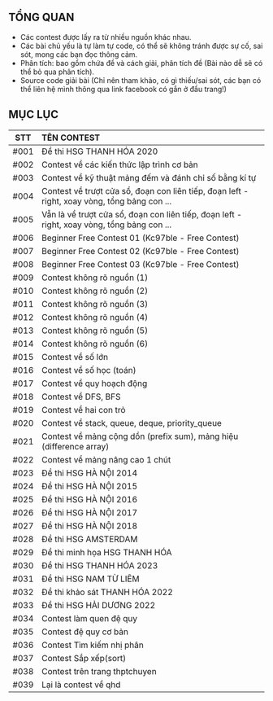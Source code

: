 ## TỔNG QUAN
- Các contest được lấy ra từ nhiều nguồn khác nhau.
- Các bài chủ yếu là tự làm tự code, có thể sẽ không tránh được sự cố, sai sót, mong các bạn đọc thông cảm.
- Phân tích: bao gồm chứa đề và cách giải, phân tích đề (Bài nào dễ sẽ có thể bỏ qua phân tích).
- Source code giải bài
(Chỉ nên tham khảo, có gì thiếu/sai sót, các bạn có thể liên hệ mình thông qua link facebook có gắn ở đầu trang!)

## MỤC LỤC

|STT|TÊN CONTEST|
|:---:|:---|
|#001|Đề thi HSG THANH HÓA 2020|
|#002|Contest về các kiến thức lập trình cơ bản|
|#003|Contest về kỹ thuật mảng đếm và đánh chỉ số bằng kí tự|
|#004|Contest về trượt cửa sổ, đoạn con liên tiếp, đoạn left - right, xoay vòng, tổng bảng con ...|
|#005|Vẫn là về trượt cửa sổ, đoạn con liên tiếp, đoạn left - right, xoay vòng, tổng bảng con ...|
|#006|Beginner Free Contest 01 (Kc97ble - Free Contest)|
|#007|Beginner Free Contest 02 (Kc97ble - Free Contest)|
|#008|Beginner Free Contest 03 (Kc97ble - Free Contest)|
|#009|Contest không rõ nguồn (1)|
|#010|Contest không rõ nguồn (2)|
|#011|Contest không rõ nguồn (3)|
|#012|Contest không rõ nguồn (4)|
|#013|Contest không rõ nguồn (5)|
|#014|Contest không rõ nguồn (6)|
|#015|Contest về số lớn|
|#016|Contest về số học (toán)|
|#017|Contest về quy hoạch động|
|#018|Contest về DFS, BFS|
|#019|Contest về hai con trỏ|
|#020|Contest về stack, queue, deque, priority_queue|
|#021|Contest về mảng cộng dồn (prefix sum), mảng hiệu (difference array)|
|#022|Contest về mảng nâng cao 1 chút|
|#023|Đề thi HSG HÀ NỘI 2014|
|#024|Đề thi HSG HÀ NỘI 2015|
|#025|Đề thi HSG HÀ NỘI 2016|
|#026|Đề thi HSG HÀ NỘI 2017|
|#027|Đề thi HSG HÀ NỘI 2018|
|#028|Đề thi HSG AMSTERDAM|
|#029|Đề thi minh họa HSG THANH HÓA|
|#030|Đề thi HSG THANH HÓA 2023|
|#031|Đề thi HSG NAM TỪ LIÊM|
|#032|Đề thi khảo sát THANH HÓA 2022|
|#033|Đề thi HSG HẢI DƯƠNG 2022|
|#034|Contest làm quen đệ quy|
|#035|Contest đệ quy cơ bản|
|#036|Contest Tìm kiếm nhị phân|
|#037|Contest Sắp xếp(sort)|
|#038|Contest trên trang thptchuyen|
|#039|Lại là contest về qhd|
